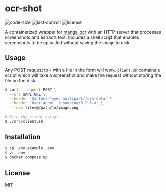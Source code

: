 # ocr-shot

![code-size](https://img.shields.io/github/languages/code-size/cyan903/ocr-shot) ![last-commit](https://img.shields.io/github/last-commit/cyan903/ocr-shot) ![license](https://img.shields.io/github/license/cyan903/ocr-shot)

A containerized wrapper for [manga_ocr](https://github.com/kha-white/manga-ocr) with an HTTP server that processes screenshots and extracts text. Includes a shell script that enables screenshots to be uploaded without saving the image to disk.

## Usage

Any POST request to `/` with a file in the form will work. `client.sh` contains a script which will take a screenshot and make the request without storing the file on the disk.

```sh
$ curl --request POST \
  --url $API_URL \
  --header 'Content-Type: multipart/form-data' \
  --header 'User-Agent: insomnium/0.2.3-a' \
  --form file=@/path/to/image.png

# With the client script
$ ./src/client.sh
```

## Installation

```sh
$ cp .env.example .env
$ vi .env
$ docker compose up
```

## License

[MIT](MIT)
